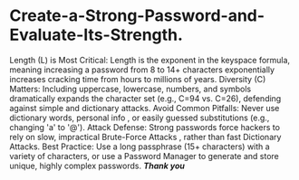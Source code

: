 # Create-a-Strong-Password-and-Evaluate-Its-Strength.
Length (L) is Most Critical: Length is the exponent in the keyspace formula, meaning increasing a password from 8 to 14+ characters exponentially increases cracking time from hours to millions of years.
Diversity (C) Matters: Including uppercase, lowercase, numbers, and symbols dramatically expands the character set (e.g., C=94 vs. C=26), defending against simple and dictionary attacks.
Avoid Common Pitfalls: Never use dictionary words, personal info , or easily guessed substitutions (e.g., changing 'a' to '@').
Attack Defense: Strong passwords force hackers to rely on slow, impractical Brute-Force Attacks , rather than fast 
Dictionary Attacks.
Best Practice: Use a long passphrase (15+ characters) with a variety of characters, or use a Password Manager to generate and store unique, highly complex passwords.
***Thank you***

